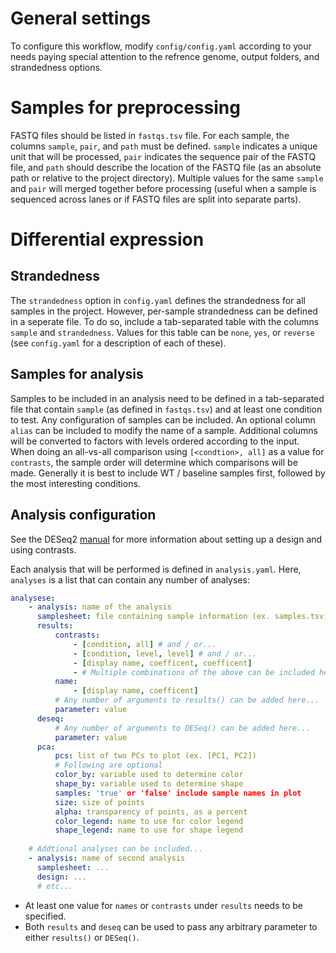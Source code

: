 # General settings
To configure this workflow, modify `config/config.yaml` according to your needs paying special attention to the refrence genome, output folders, and strandedness options.

# Samples for preprocessing
FASTQ files should be listed in `fastqs.tsv` file. For each sample, the columns `sample`, `pair`, and `path` must be defined. `sample` indicates a unique unit that will be processed, `pair` indicates the sequence pair of the FASTQ file, and `path` should describe the location of the FASTQ file (as an absolute path or relative to the project directory). Multiple values for the same `sample` and `pair` will merged together before processing (useful when a sample is sequenced across lanes or if FASTQ files are split into separate parts).

# Differential expression
## Strandedness
The `strandedness` option in `config.yaml` defines the strandedness for all samples in the project. However, per-sample strandedness can be defined in a seperate file. To do so, include a tab-separated table with the columns `sample` and `strandedness`. Values for this table can be `none`, `yes`, or `reverse` (see `config.yaml` for a description of each of these).

## Samples for analysis
Samples to be included in an analysis need to be defined in a tab-separated file that contain `sample` (as defined in `fastqs.tsv`) and at least one condition to test. Any configuration of samples can be included. An optional column `alias` can be included to modify the name of a sample. Additional columns will be converted to factors with levels ordered according to the input. When doing an all-vs-all comparison using `[<condtion>, all]` as a value for `contrasts`, the sample order will determine which comparisons will be made. Generally it is best to include WT / baseline samples first, followed by the most interesting conditions.

## Analysis configuration
See the DESeq2 [manual](https://bioconductor.org/packages/release/bioc/vignettes/DESeq2/inst/doc/DESeq2.html) for more information about setting up a design and using contrasts.

Each analysis that will be performed is defined in `analysis.yaml`. Here, `analyses` is a list that can contain any number of analyses:
```yaml
analysese:
    - analysis: name of the analysis
      samplesheet: file containing sample information (ex. samples.tsv)
      results:
          contrasts:
              - [condition, all] # and / or...
              - [condition, level, level] # and / or...
              - [display name, coefficent, coefficent]
              - # Multiple combinations of the above can be included here...
          name:
              - [display name, coefficent] 
          # Any number of arguments to results() can be added here...
          parameter: value
      deseq:
          # Any number of arguments to DESeq() can be added here...
          parameter: value
      pca:
          pcs: list of two PCs to plot (ex. [PC1, PC2])
          # Following are optional 
          color_by: variable used to determine color
          shape_by: variable used to determine shape
          samples: 'true' or 'false' include sample names in plot
          size: size of points
          alpha: transparency of points, as a percent
          color_legend: name to use for color legend
          shape_legend: name to use for shape legend
    
    # Addtional analyses can be included... 
    - analysis: name of second analysis
      samplesheet: ... 
      design: ...
      # etc...
```
* At least one value for `names` or `contrasts` under `results` needs to be specified. 
* Both `results` and `deseq` can be used to pass any arbitrary parameter to either `results()` or `DESeq()`. 
